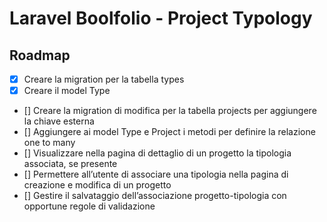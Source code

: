 # Laravel Boolfolio - Project Typology

## Roadmap

-   [x] Creare la migration per la tabella types
-   [x] Creare il model Type
-   [] Creare la migration di modifica per la tabella projects per aggiungere la chiave esterna
-   [] Aggiungere ai model Type e Project i metodi per definire la relazione one to many
-   [] Visualizzare nella pagina di dettaglio di un progetto la tipologia associata, se presente
-   [] Permettere all’utente di associare una tipologia nella pagina di creazione e modifica di un progetto
-   [] Gestire il salvataggio dell’associazione progetto-tipologia con opportune regole di validazione
